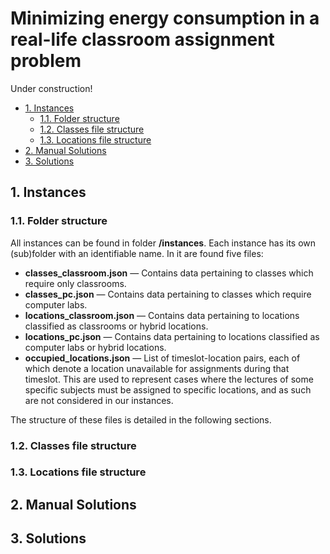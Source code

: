 # Minimizing energy consumption in a real-life classroom assignment problem<!-- omit in toc -->

Under construction!

- [1. Instances](#1-instances)
  - [1.1. Folder structure](#11-folder-structure)
  - [1.2. Classes file structure](#12-classes-file-structure)
  - [1.3. Locations file structure](#13-locations-file-structure)
- [2. Manual Solutions](#2-manual-solutions)
- [3. Solutions](#3-solutions)

## 1. Instances
### 1.1. Folder structure
All instances can be found in folder **/instances**. Each instance has its own (sub)folder with an identifiable name. In it are found five files:
- **classes_classroom.json** — Contains data pertaining to classes which require only classrooms.
- **classes_pc.json** — Contains data pertaining to classes which require computer labs.
- **locations_classroom.json** — Contains data pertaining to locations classified as classrooms or hybrid locations.
- **locations_pc.json** — Contains data pertaining to locations classified as computer labs or hybrid locations.
- **occupied_locations.json** — List of timeslot-location pairs, each of which denote a location unavailable for assignments during that timeslot. This are used to represent cases where the lectures of some specific subjects must be assigned to specific locations, and as such are not considered in our instances.

The structure of these files is detailed in the following sections.
### 1.2. Classes file structure
### 1.3. Locations file structure

## 2. Manual Solutions

## 3. Solutions